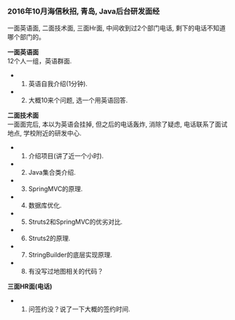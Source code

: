 ### 2016年10月海信秋招, 青岛, Java后台研发面经 ###
 一面英语面, 二面技术面, 三面Hr面, 中间收到过2个部门电话, 剩下的电话不知道哪个部门的。 

<Strong>一面英语面</Strong>    
  12个人一组，英语群面.
* 1. 英语自我介绍(1分钟).
* 2. 大概10来个问题, 选一个用英语回答.
  
<Strong>二面技术面</Strong>    
  一面面完后, 本以为英语会挂掉, 但之后的电话轰炸, 消除了疑虑, 电话联系了面试地点, 学校附近的研发中心.
* 1. 介绍项目(讲了近一个小时).
* 2. Java集合类介绍.
* 3. SpringMVC的原理.
* 4. 数据库优化.
* 5. Struts2和SpringMVC的优劣对比.
* 6. Struts2的原理.
* 7. StringBuilder的底层实现原理.
* 8. 有没写过地图相关的代码？

<Strong>三面HR面(电话)</Strong>    
* 1. 问签约没？说了一下大概的签约时间.
